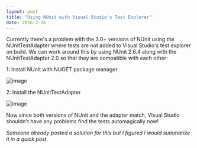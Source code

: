 ```yaml
---
layout: post
title: "Using NUnit with Visual Studio's Test Explorer"
date: 2016-2-26
---
```


Currently there's a problem with the 3.0+ versions of NUnit using the NUnitTestAdapter where tests are not added to Visual Studio's test explorer on build. We can work around this by using NUnit 2.6.4 along with the NUnitTestAdapter 2.0 so that they are compatible with each other:

1: Install NUnit with NUGET package manager

![image](https://cloud.githubusercontent.com/assets/5349608/13361159/05d6c97e-dc8b-11e5-98d1-b791c3082811.png)

2: Install the NUnitTestAdapter 

![image](https://cloud.githubusercontent.com/assets/5349608/13361218/4fdb0616-dc8b-11e5-81c6-07bf7f6a49c6.png)

Now since both versions of NUnit and the adapter match, Visual Studio shouldn't have any problems find the tests automagically now!

*Someone already posted a solution for this  but I figured I would summarize it in a quick post.*
